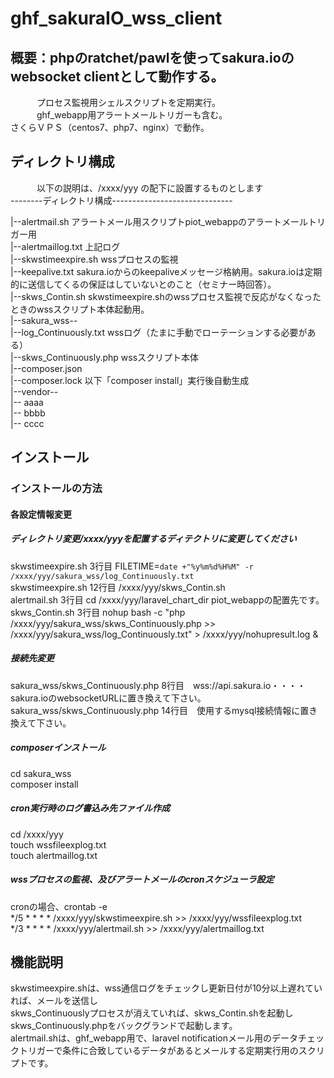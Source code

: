# ghf_sakuraIO_wss_client
## 概要：phpのratchet/pawlを使ってsakura.ioのwebsocket clientとして動作する。  
　　　プロセス監視用シェルスクリプトを定期実行。  
　　　ghf_webapp用アラートメールトリガーも含む。   
      さくらＶＰＳ（centos7、php7、nginx）で動作。　

## ディレクトリ構成
　　　以下の説明は、/xxxx/yyy の配下に設置するものとします  
--------ディレクトリ構成------------------------------  

|--alertmail.sh          アラートメール用スクリプトpiot_webappのアラートメールトリガー用  
|--alertmaillog.txt      上記ログ  
|--skwstimeexpire.sh     wssプロセスの監視  
|--keepalive.txt         sakura.ioからのkeepaliveメッセージ格納用。sakura.ioは定期的に送信してくるの保証はしていないとのこと（セミナー時回答）。  
|--skws_Contin.sh        skwstimeexpire.shのwssプロセス監視で反応がなくなったときのwssスクリプト本体起動用。  
|--sakura_wss--  
	|--log_Continuously.txt    wssログ（たまに手動でローテーションする必要がある）  
	|--skws_Continuously.php   wssスクリプト本体  
	|--composer.json  
	|--composer.lock        以下「composer install」実行後自動生成  
	|--vendor--  
		|-- aaaa  
		|-- bbbb  
		|-- cccc  

## インストール  

### インストールの方法  

#### 各設定情報変更  
##### ディレクトリ変更/xxxx/yyyを配置するディテクトリに変更してください  
skwstimeexpire.sh  3行目    FILETIME=`date +"%y%m%d%H%M" -r /xxxx/yyy/sakura_wss/log_Continuously.txt`  
skwstimeexpire.sh 12行目    /xxxx/yyy/skws_Contin.sh  
alertmail.sh       3行目    cd /xxxx/yyy/laravel_chart_dir  piot_webappの配置先です。  
skws_Contin.sh     3行目    nohup bash -c "php /xxxx/yyy/sakura_wss/skws_Continuously.php >> /xxxx/yyy/sakura_wss/log_Continuously.txt" > /xxxx/yyy/nohupresult.log &  

##### 接続先変更  
sakura_wss/skws_Continuously.php  8行目　wss://api.sakura.io・・・・sakura.ioのwebsocketURLに置き換えて下さい。  
sakura_wss/skws_Continuously.php 14行目　使用するmysql接続情報に置き換えて下さい。  

##### composerインストール  
cd sakura_wss  
composer install  

##### cron実行時のログ書込み先ファイル作成  
cd /xxxx/yyy  
touch wssfileexplog.txt  
touch alertmaillog.txt  

##### wssプロセスの監視、及びアラートメールのcronスケジューラ設定  
cronの場合、crontab -e  
*/5 * * * * /xxxx/yyy/skwstimeexpire.sh >> /xxxx/yyy/wssfileexplog.txt  
*/3 * * * * /xxxx/yyy/alertmail.sh >> /xxxx/yyy/alertmaillog.txt  


## 機能説明  
skwstimeexpire.shは、wss通信ログをチェックし更新日付が10分以上遅れていれば、メールを送信し  
skws_Continuouslyプロセスが消えていれば、skws_Contin.shを起動し  
skws_Continuously.phpをバックグランドで起動します。  
alertmail.shは、ghf_webapp用で、laravel notificationメール用のデータチェックトリガーで条件に合致しているデータがあるとメールする定期実行用のスクリプトです。  
